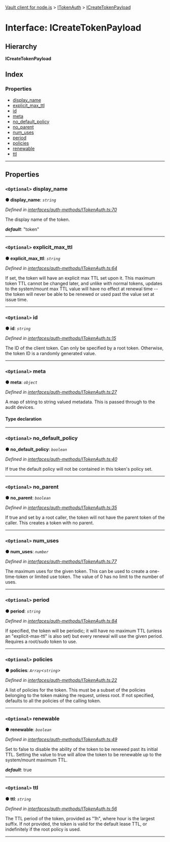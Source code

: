 [Vault client for node.js](../README.md) > [ITokenAuth](../modules/itokenauth.md) > [ICreateTokenPayload](../interfaces/itokenauth.icreatetokenpayload.md)

# Interface: ICreateTokenPayload

## Hierarchy

**ICreateTokenPayload**

## Index

### Properties

* [display_name](itokenauth.icreatetokenpayload.md#display_name)
* [explicit_max_ttl](itokenauth.icreatetokenpayload.md#explicit_max_ttl)
* [id](itokenauth.icreatetokenpayload.md#id)
* [meta](itokenauth.icreatetokenpayload.md#meta)
* [no_default_policy](itokenauth.icreatetokenpayload.md#no_default_policy)
* [no_parent](itokenauth.icreatetokenpayload.md#no_parent)
* [num_uses](itokenauth.icreatetokenpayload.md#num_uses)
* [period](itokenauth.icreatetokenpayload.md#period)
* [policies](itokenauth.icreatetokenpayload.md#policies)
* [renewable](itokenauth.icreatetokenpayload.md#renewable)
* [ttl](itokenauth.icreatetokenpayload.md#ttl)

---

## Properties

<a id="display_name"></a>

### `<Optional>` display_name

**● display_name**: *`string`*

*Defined in [interfaces/auth-methods/ITokenAuth.ts:70](https://github.com/theogravity/vault-client/blob/91e39ec/src/interfaces/auth-methods/ITokenAuth.ts#L70)*

The display name of the token.

*__default__*: "token"

___
<a id="explicit_max_ttl"></a>

### `<Optional>` explicit_max_ttl

**● explicit_max_ttl**: *`string`*

*Defined in [interfaces/auth-methods/ITokenAuth.ts:64](https://github.com/theogravity/vault-client/blob/91e39ec/src/interfaces/auth-methods/ITokenAuth.ts#L64)*

If set, the token will have an explicit max TTL set upon it. This maximum token TTL cannot be changed later, and unlike with normal tokens, updates to the system/mount max TTL value will have no effect at renewal time -- the token will never be able to be renewed or used past the value set at issue time.

___
<a id="id"></a>

### `<Optional>` id

**● id**: *`string`*

*Defined in [interfaces/auth-methods/ITokenAuth.ts:15](https://github.com/theogravity/vault-client/blob/91e39ec/src/interfaces/auth-methods/ITokenAuth.ts#L15)*

The ID of the client token. Can only be specified by a root token. Otherwise, the token ID is a randomly generated value.

___
<a id="meta"></a>

### `<Optional>` meta

**● meta**: *`object`*

*Defined in [interfaces/auth-methods/ITokenAuth.ts:27](https://github.com/theogravity/vault-client/blob/91e39ec/src/interfaces/auth-methods/ITokenAuth.ts#L27)*

A map of string to string valued metadata. This is passed through to the audit devices.

#### Type declaration

[key: `string`]: `string`

___
<a id="no_default_policy"></a>

### `<Optional>` no_default_policy

**● no_default_policy**: *`boolean`*

*Defined in [interfaces/auth-methods/ITokenAuth.ts:40](https://github.com/theogravity/vault-client/blob/91e39ec/src/interfaces/auth-methods/ITokenAuth.ts#L40)*

If true the default policy will not be contained in this token's policy set.

___
<a id="no_parent"></a>

### `<Optional>` no_parent

**● no_parent**: *`boolean`*

*Defined in [interfaces/auth-methods/ITokenAuth.ts:35](https://github.com/theogravity/vault-client/blob/91e39ec/src/interfaces/auth-methods/ITokenAuth.ts#L35)*

If true and set by a root caller, the token will not have the parent token of the caller. This creates a token with no parent.

___
<a id="num_uses"></a>

### `<Optional>` num_uses

**● num_uses**: *`number`*

*Defined in [interfaces/auth-methods/ITokenAuth.ts:77](https://github.com/theogravity/vault-client/blob/91e39ec/src/interfaces/auth-methods/ITokenAuth.ts#L77)*

The maximum uses for the given token. This can be used to create a one-time-token or limited use token. The value of 0 has no limit to the number of uses.

___
<a id="period"></a>

### `<Optional>` period

**● period**: *`string`*

*Defined in [interfaces/auth-methods/ITokenAuth.ts:84](https://github.com/theogravity/vault-client/blob/91e39ec/src/interfaces/auth-methods/ITokenAuth.ts#L84)*

If specified, the token will be periodic; it will have no maximum TTL (unless an "explicit-max-ttl" is also set) but every renewal will use the given period. Requires a root/sudo token to use.

___
<a id="policies"></a>

### `<Optional>` policies

**● policies**: *`Array`<`string`>*

*Defined in [interfaces/auth-methods/ITokenAuth.ts:22](https://github.com/theogravity/vault-client/blob/91e39ec/src/interfaces/auth-methods/ITokenAuth.ts#L22)*

A list of policies for the token. This must be a subset of the policies belonging to the token making the request, unless root. If not specified, defaults to all the policies of the calling token.

___
<a id="renewable"></a>

### `<Optional>` renewable

**● renewable**: *`boolean`*

*Defined in [interfaces/auth-methods/ITokenAuth.ts:49](https://github.com/theogravity/vault-client/blob/91e39ec/src/interfaces/auth-methods/ITokenAuth.ts#L49)*

Set to false to disable the ability of the token to be renewed past its initial TTL. Setting the value to true will allow the token to be renewable up to the system/mount maximum TTL.

*__default__*: true

___
<a id="ttl"></a>

### `<Optional>` ttl

**● ttl**: *`string`*

*Defined in [interfaces/auth-methods/ITokenAuth.ts:56](https://github.com/theogravity/vault-client/blob/91e39ec/src/interfaces/auth-methods/ITokenAuth.ts#L56)*

The TTL period of the token, provided as "1h", where hour is the largest suffix. If not provided, the token is valid for the default lease TTL, or indefinitely if the root policy is used.

___


